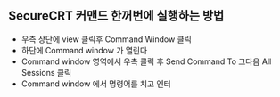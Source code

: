 ## SecureCRT 커맨드 한꺼번에 실행하는 방법
- 우측 상단에 view 클릭후 Command Window 클릭
- 하단에 Command window 가 열린다 
- Command window  영역에서 우측 클릭 후 Send Command To 그다음 All Sessions 클릭
- Command window 에서 명령어를 치고 엔터

